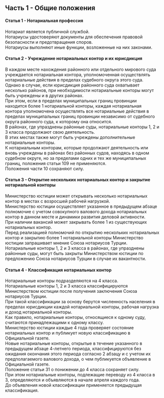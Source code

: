 ## Часть 1 - Общие положения
#### Статья 1 - Нотариальная профессия  
Нотариат является публичной службой.  
Нотариусы удостоверяют документы для обеспечения правовой безопасности и предотвращения споров.  
Нотариусы выполняют иные функции, возложенные на них законами.
#### Статья 2 - Учреждение нотариальных контор и их юрисдикция
В каждом месте нахождения районного или отдельного мирового суда учреждается нотариальная контора, уполномоченная осуществлять нотариальные действия в пределах судебного округа этого суда.  
Однако в случае, если юрисдикция районного суда охватывает несколько районов, при необходимости нотариальные конторы могут быть учреждены и в других районах.  
При этом, если в пределах муниципальных границ провинции находится более 1 нотариальной конторы, каждая нотариальная контора уполномочена осуществлять все нотариальные действия в пределах муниципальных границ провинции независимо от судебного округа районного суда, к которому она относится.  
В районах, где упразднены районные суды, нотариальные конторы 1, 2 и 3 класса продолжают свою деятельность.  
В этих местах также могут быть учреждены дополнительные нотариальные конторы.  
К нотариальным конторам, которые продолжают деятельность или вновь учреждены в районах без районных судов, находясь в одном судебном округе, но за пределами одних и тех же муниципальных границ, положения статьи 109 не применяются.  
Положения части 10 сохраняют силу.
#### Статья 3 - Открытие нескольких нотариальных контор и закрытие нотариальной конторы
Министерство юстиции может открывать несколько нотариальных контор в местах с возросшей рабочей нагрузкой.  
Министерство юстиции осуществляет указанное в предыдущем абзаце полномочие с учетом совокупного валового дохода нотариальных контор в данном месте и динамики развития деловой активности.  
При наличии вакансий может закрывать более 1 из существующих нотариальных контор.  
Перед реализацией полномочий по открытию нескольких нотариальных контор и закрытию более 1 нотариальной конторы Министерство юстиции запрашивает мнение Союза нотариусов Турции.  
Нотариальные конторы 1, 2 и 3 класса в районах, где упразднены районные суды, могут быть закрыты Министерством юстиции по предложению Союза нотариусов Турции в случае их вакантности.
#### Статья 4 - Классификация нотариальных контор
Нотариальные конторы подразделяются на 4 класса.  
Нотариальные конторы 1, 2 и 3 класса классифицируются Министерством юстиции после получения заключения Союза нотариусов Турции.  
При такой классификации за основу берутся численность населения в пределах юрисдикции каждой нотариальной конторы, рабочая нагрузка и доход нотариальной конторы.  
Как правило, нотариальные конторы, относящиеся к одному суду, считаются принадлежащими к одному классу.  
Министерство юстиции каждые 4 года проверяет состояние нотариальных контор и публикует новую классификацию в Официальной газете.  
Новые нотариальные конторы, открытые в течение указанного в предыдущем абзаце 4-летнего периода, классифицируются без ожидания окончания этого периода согласно 2 абзацу и с учетом их предполагаемого валового дохода, о чем публикуется объявление в Официальной газете.  
Положение статьи 31 о понижении до 4 класса сохраняет силу.  
При этом нотариальные конторы, подлежащие переводу из 4 класса в 3, определяются и объявляются в начале апреля каждого года.  
До объявления новой классификации применяется предыдущая классификация.
